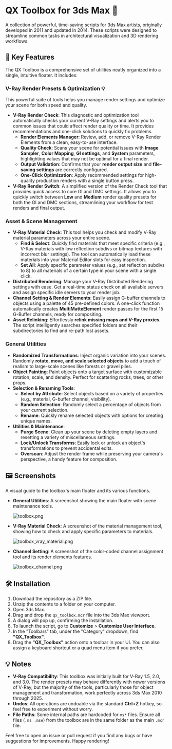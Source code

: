 # QX Toolbox for 3ds Max 🎨

A collection of powerful, time-saving scripts for 3ds Max artists, originally developed in 2011 and updated in 2014. These scripts were designed to streamline common tasks in architectural visualization and 3D rendering workflows.

## 🚀 Key Features

The QX Toolbox is a comprehensive set of utilities neatly organized into a single, intuitive floater. It includes:

### V-Ray Render Presets & Optimization 💡

This powerful suite of tools helps you manage render settings and optimize your scene for both speed and quality.

* **V-Ray Render Check**: This diagnostic and optimization tool automatically checks your current V-Ray settings and alerts you to common issues that could affect render quality or time. It provides recommendations and one-click solutions to quickly fix problems.
    * **Render Elements Manager**: Review, add, or remove V-Ray Render Elements from a clean, easy-to-use interface.
    * **Quality Check**: Scans your scene for potential issues with **Image Sampler**, **Color Mapping**, **GI settings**, and **System** parameters, highlighting values that may not be optimal for a final render.
    * **Output Validation**: Confirms that your **render output size** and **file-saving settings** are correctly configured.
    * **One-Click Optimization**: Apply recommended settings for high-quality production renders with a single button press.
* **V-Ray Render Switch**: A simplified version of the Render Check tool that provides quick access to core GI and DMC settings. It allows you to quickly switch between **Low** and **Medium** render quality presets for both the GI and DMC sections, streamlining your workflow for test renders and final output.

### Asset & Scene Management

* **V-Ray Material Check**: This tool helps you check and modify V-Ray material parameters across your entire scene.
    * **Find & Select**: Quickly find materials that meet specific criteria (e.g., V-Ray materials with low reflection subdivs or bitmap textures with incorrect blur settings). The tool can automatically load these materials into your Material Editor slots for easy inspection.
    * **Set All**: Apply specific parameter values (e.g., set reflection subdivs to 8) to all materials of a certain type in your scene with a single click.
* **Distributed Rendering**: Manage your V-Ray Distributed Rendering settings with ease. Get a real-time status check on all available servers and assign specific idle servers to your render job.
* **Channel Setting & Render Elements**: Easily assign G-buffer channels to objects using a palette of 45 pre-defined colors. A one-click function automatically creates **MultiMatteElement** render passes for the first 15 G-Buffer channels, ready for compositing.
* **Asset Relinking**: Effortlessly **relink missing maps and V-Ray proxies**. The script intelligently searches specified folders and their subdirectories to find and re-path lost assets.

### General Utilities

* **Randomized Transformations**: Inject organic variation into your scenes. Randomly **rotate, move, and scale selected objects** to add a touch of realism to large-scale scenes like forests or gravel piles.
* **Object Painting**: Paint objects onto a target surface with customizable rotation, scale, and density. Perfect for scattering rocks, trees, or other props.
* **Selection & Renaming Tools**:
    * **Select by Attribute**: Select objects based on a variety of properties (e.g., material, G-buffer channel, visibility).
    * **Random Selection**: Randomly select a percentage of objects from your current selection.
    * **Rename**: Quickly rename selected objects with options for creating unique names.
* **Utilities & Maintenance**:
    * **Purge Scene**: Clean up your scene by deleting empty layers and resetting a variety of miscellaneous settings.
    * **Lock/Unlock Transforms**: Easily lock or unlock an object's transformations to prevent accidental edits.
    * **Overscan**: Adjust the render frame while preserving your camera's perspective, a handy feature for composition.

## 🖼️ Screenshots

A visual guide to the toolbox's main floater and its various functions.

* **General Utilities**: A screenshot showing the main floater with scene maintenance tools.

  ![toolbox.png](toolbox.png)
  
* **V-Ray Material Check**: A screenshot of the material management tool, showing how to check and apply specific parameters to materials.

  ![toolbox_vray_material.png](toolbox_vray_material.png)
  
* **Channel Setting**: A screenshot of the color-coded channel assignment tool and its render elements features.

  ![toolbox_channel.png](toolbox_channel.png)

## 🛠️ Installation

1.  Download the repository as a ZIP file.
2.  Unzip the contents to a folder on your computer.
3.  Open 3ds Max.
4.  Drag and drop the `qx_toolbox.mcr` file into the 3ds Max viewport.
5.  A dialog will pop up, confirming the installation.
6.  To launch the script, go to **Customize** > **Customize User Interface**.
7.  In the "Toolbars" tab, under the "Category" dropdown, find **"QX_Toolbox"**.
8.  Drag the **"QX_Toolbox"** action onto a toolbar in your UI. You can also assign a keyboard shortcut or a quad menu item if you prefer.

## 💡 Notes

* **V-Ray Compatibility**: This toolbox was initially built for V-Ray 1.5, 2.0, and 3.0. The render presets may behave differently with newer versions of V-Ray, but the majority of the tools, particularly those for object management and transformation, work perfectly across 3ds Max 2010 through 2025.
* **Undos**: All operations are undoable via the standard **Ctrl+Z** hotkey, so feel free to experiment without worry.
* **File Paths**: Some internal paths are hardcoded for `ms*` files. Ensure all files (`.ms .mse`) from the toolbox are in the same folder as the main `.mcr` file.

Feel free to open an issue or pull request if you find any bugs or have suggestions for improvements. Happy rendering!
